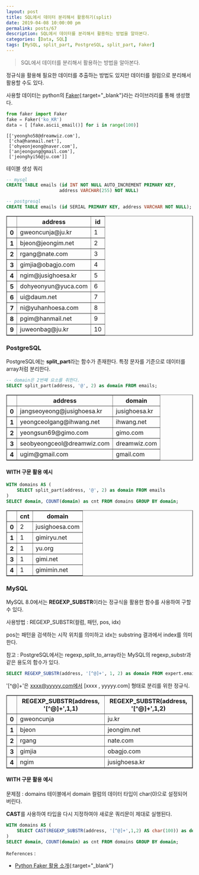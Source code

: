 ```yaml
---
layout: post
title: SQL에서 데이터 분리해서 활용하기(split)
date: 2019-04-08 10:00:00 pm
permalink: posts/67
description: SQL에서 데이터를 분리해서 활용하는 방법을 알아본다.
categories: [Data, SQL]
tags: [MySQL, split_part, PostgreSQL, split_part, Faker]
---
```


> SQL에서 데이터를 분리해서 활용하는 방법을 알아본다.

정규식을 활용해 필요한 데이터를 추출하는 방법도 있지만 데이터를 컬럼으로 분리해서 활용할 수도 있다.


사용할 데이터는 python의 [Faker](https://faker.readthedocs.io/en/master/){:target="_blank"}라는 라이브러리를 통해 생성했다.

```python
from faker import Faker
fake = Faker('ko_KR')
data = [ [fake.ascii_email()] for i in range(100)]
```

    [['yeongho58@dreamwiz.com'],
     ['cha@hanmail.net'],
     ['ohyeonjeong@naver.com'],
     ['anjeongung@gmail.com'],
     ['jeonghyi56@ju.com']]


테이블 생성 쿼리

``` SQL
-- mysql
CREATE TABLE emails (id INT NOT NULL AUTO_INCREMENT PRIMARY KEY,
                    address VARCHAR(255) NOT NULL)

-- postgresql
CREATE TABLE emails (id SERIAL PRIMARY KEY, address VARCHAR NOT NULL);'
```

<div>
<style scoped>
    .dataframe tbody tr th:only-of-type {
        vertical-align: middle;
    }

    .dataframe tbody tr th {
        vertical-align: top;
    }

    .dataframe thead th {
        text-align: center;
    }
</style>
<table border="1" class="dataframe">
  <thead>
    <tr style="text-align: center;">
      <th></th>
      <th>address</th>
      <th>id</th>
    </tr>
  </thead>
  <tbody>
    <tr>
      <th>0</th>
      <td>gweoncunja@ju.kr</td>
      <td>1</td>
    </tr>
    <tr>
      <th>1</th>
      <td>bjeon@jeongim.net</td>
      <td>2</td>
    </tr>
    <tr>
      <th>2</th>
      <td>rgang@nate.com</td>
      <td>3</td>
    </tr>
    <tr>
      <th>3</th>
      <td>gimjia@obagjo.com</td>
      <td>4</td>
    </tr>
    <tr>
      <th>4</th>
      <td>ngim@jusighoesa.kr</td>
      <td>5</td>
    </tr>
    <tr>
      <th>5</th>
      <td>dohyeonyun@yuca.com</td>
      <td>6</td>
    </tr>
    <tr>
      <th>6</th>
      <td>ui@daum.net</td>
      <td>7</td>
    </tr>
    <tr>
      <th>7</th>
      <td>ni@yuhanhoesa.com</td>
      <td>8</td>
    </tr>
    <tr>
      <th>8</th>
      <td>pgim@hanmail.net</td>
      <td>9</td>
    </tr>
    <tr>
      <th>9</th>
      <td>juweonbag@ju.kr</td>
      <td>10</td>
    </tr>
  </tbody>
</table>
</div>

### PostgreSQL

PostgreSQL에는 **split_part**라는 함수가 존재한다. 특정 문자를 기준으로 데이터를 array처럼 분리한다.

``` SQL
-- domain은 2번째 요소를 취한다.
SELECT split_part(address, '@', 2) as domain FROM emails;
```

<div>
<style scoped>
    .dataframe tbody tr th:only-of-type {
        vertical-align: middle;
    }

    .dataframe tbody tr th {
        vertical-align: top;
    }

    .dataframe thead th {
        text-align: center;
    }
</style>
<table border="1" class="dataframe">
  <thead>
    <tr style="text-align: center;">
      <th></th>
      <th>address</th>
      <th>domain</th>
    </tr>
  </thead>
  <tbody>
    <tr>
      <th>0</th>
      <td>jangseoyeong@jusighoesa.kr</td>
      <td>jusighoesa.kr</td>
    </tr>
    <tr>
      <th>1</th>
      <td>yeongceolgang@ihwang.net</td>
      <td>ihwang.net</td>
    </tr>
    <tr>
      <th>2</th>
      <td>yeongsun69@gimo.com</td>
      <td>gimo.com</td>
    </tr>
    <tr>
      <th>3</th>
      <td>seobyeongceol@dreamwiz.com</td>
      <td>dreamwiz.com</td>
    </tr>
    <tr>
      <th>4</th>
      <td>ugim@gmail.com</td>
      <td>gmail.com</td>
    </tr>
  </tbody>
</table>
</div>

#### WITH 구문 활용 예시

``` SQL
WITH domains AS ( 
    SELECT split_part(address, '@', 2) as domain FROM emails
)
SELECT domain, COUNT(domain) as cnt FROM domains GROUP BY domain;
```


<div>
<style scoped>
    .dataframe tbody tr th:only-of-type {
        vertical-align: middle;
    }

    .dataframe tbody tr th {
        vertical-align: top;
    }

    .dataframe thead th {
        text-align: center;
    }
</style>
<table border="1" class="dataframe">
  <thead>
    <tr style="text-align: center;">
      <th></th>
      <th>cnt</th>
      <th>domain</th>
    </tr>
  </thead>
  <tbody>
    <tr>
      <th>0</th>
      <td>2</td>
      <td>jusighoesa.com</td>
    </tr>
    <tr>
      <th>1</th>
      <td>1</td>
      <td>gimiryu.net</td>
    </tr>
    <tr>
      <th>2</th>
      <td>1</td>
      <td>yu.org</td>
    </tr>
    <tr>
      <th>3</th>
      <td>1</td>
      <td>gimi.net</td>
    </tr>
    <tr>
      <th>4</th>
      <td>1</td>
      <td>gimimin.net</td>
    </tr>
  </tbody>
</table>
</div>


### MySQL

MySQL 8.0에서는 **REGEXP_SUBSTR**이라는 정규식을 활용한 함수를 사용하여 구할 수 있다.

사용방법 : REGEXP_SUBSTR(컬럼, 패턴, pos, idx) 

pos는 패턴을 검색하는 시작 위치를 의미하고 idx는 substring 결과에서 index를 의미한다.

참고 : PostgreSQL에서는 regexp_split_to_array라는 MySQL의 regexp_substr과 같은 용도의 함수가 있다.

```SQL
SELECT REGEXP_SUBSTR(address, '[^@]+', 1, 2) as domain FROM expert.emails;
```

'[^@]+'은 xxxx@yyyyy.com에서 [xxxx , yyyyy.com] 형태로 분리를 위한 정규식.

<div>
<style scoped>
    .dataframe tbody tr th:only-of-type {
        vertical-align: middle;
    }

    .dataframe tbody tr th {
        vertical-align: top;
    }

    .dataframe thead th {
        text-align: center;
    }
</style>
<table border="1" class="dataframe">
  <thead>
    <tr style="text-align: center;">
      <th></th>
      <th>REGEXP_SUBSTR(address, '[^@]+',1,1)</th>
      <th>REGEXP_SUBSTR(address, '[^@]+',1,2)</th>
    </tr>
  </thead>
  <tbody>
    <tr>
      <th>0</th>
      <td>gweoncunja</td>
      <td>ju.kr</td>
    </tr>
    <tr>
      <th>1</th>
      <td>bjeon</td>
      <td>jeongim.net</td>
    </tr>
    <tr>
      <th>2</th>
      <td>rgang</td>
      <td>nate.com</td>
    </tr>
    <tr>
      <th>3</th>
      <td>gimjia</td>
      <td>obagjo.com</td>
    </tr>
    <tr>
      <th>4</th>
      <td>ngim</td>
      <td>jusighoesa.kr</td>
    </tr>
  </tbody>
</table>
</div>

#### WITH 구문 활용 예시

문제점 : domains 테이블에서 domain 컬럼의 데이터 타입이 char(0)으로 설정되어 버린다.

**CAST**를 사용하여 타입을 다시 지정하여야 새로운 쿼리문이 제대로 실행된다.


```SQL
WITH domains AS ( 
    SELECT CAST(REGEXP_SUBSTR(address, '[^@]+',1,2) AS char(100)) as domain FROM emails
)
SELECT domain, COUNT(domain) as cnt FROM domains GROUP BY domain;
```

`References` : 

* [Python Faker 활용 소개](https://minwook-shin.github.io/python-generates-fake-data-using-faker/){:target="_blank"}
